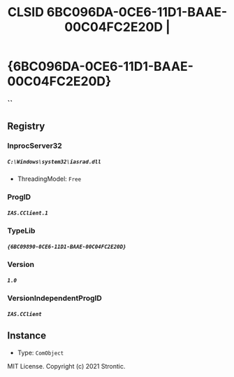 ﻿---
title: "CLSID 6BC096DA-0CE6-11D1-BAAE-00C04FC2E20D | "
excerpt: What is COM-Object CLSID 6BC096DA-0CE6-11D1-BAAE-00C04FC2E20D?
---

# {6BC096DA-0CE6-11D1-BAAE-00C04FC2E20D}

### ``

## Registry


### InprocServer32

##### `C:\Windows\system32\iasrad.dll`
* ThreadingModel: `Free`

### ProgID

##### `IAS.CClient.1`

### TypeLib

##### `{6BC09890-0CE6-11D1-BAAE-00C04FC2E20D}`

### Version

##### `1.0`

### VersionIndependentProgID

##### `IAS.CClient`

## Instance

* Type: `ComObject`

MIT License. Copyright (c) 2021 Strontic.


